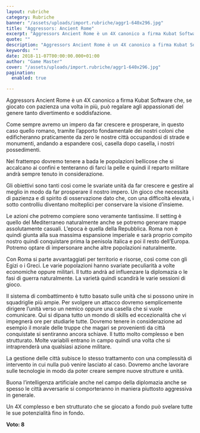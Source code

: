 ```yaml
---
layout: rubriche
category: Rubriche
banner: "/assets/uploads/import.rubriche/aggr1-640x296.jpg"
title: "Aggressors: Ancient Rome"
excerpt: "Aggressors Ancient Rome è un 4X canonico a firma Kubat Software che, se giocato con pazienza una volta in più, può regalare agli appassionati del genere tanto divertimento e soddisfazione. Come sempre avremo un impero da far crescere e prosperare, in questo caso quello romano, tramite l’apporto fondamentale dei nostri coloni che edificheranno praticamente da [&hellip"
quote: ""
description: "Aggressors Ancient Rome è un 4X canonico a firma Kubat Software che, se giocato con pazienza una volta in più, può regalare agli appassionati del genere tanto divertimento e soddisfazione. Come sempre avremo un impero da far crescere e prosperare, in questo caso quello romano, tramite l’apporto fondamentale dei nostri coloni che edificheranno praticamente da [&hellip"
keywords: ""
date: 2018-11-07T00:00:00.000+01:00
author: "Game Master"
cover: "/assets/uploads/import.rubriche/aggr1-640x296.jpg"
pagination:
  enabled: true

---
```


Aggressors Ancient Rome è un 4X canonico a firma Kubat Software che, se giocato con pazienza una volta in più, può regalare agli appassionati del genere tanto divertimento e soddisfazione.

Come sempre avremo un impero da far crescere e prosperare, in questo caso quello romano, tramite l’apporto fondamentale dei nostri coloni che edificheranno praticamente da zero le nostre città occupandosi di strade e monumenti, andando a espandere così, casella dopo casella, i nostri possedimenti.

Nel frattempo dovremo tenere a bada le popolazioni bellicose che si accalcano ai confini e tenteranno di farci la pelle e quindi il reparto militare andrà sempre tenuto in considerazione.

Gli obiettivi sono tanti così come le svariate unità da far crescere e gestire al meglio in modo da far prosperare il nostro impero. Un gioco che necessità di pazienza e di spirito di osservazione dato che, con una difficoltà elevata, i sotto controlliu diventano molteplici per conservare la visione d’insieme.

Le azioni che potremo compiere sono veramente tantissime. Il setting è quello del Mediterraneo naturalmente anche se potremo generare mappe assolutamente casuali. L’epoca è quella della Repubblica. Roma non è quindi giunta alla sua massima espansione imperiale e sarà proprio compito nostro quindi conquistare prima la penisola italica e poi il resto dell’Europa. Potremo optare di impersonare anche altre popolazioni naturalmente.

Con Roma si parte avvantaggiati per territorio e risorse, così come con gli Egizi o i Greci. Le varie popolazioni hanno svariate peculiarità a volte economiche oppure militari. Il tutto andrà ad influenzare la diplomazia o le fasi di guerra naturalmente. La varietà quindi scandirà le varie sessioni di gioco.

Il sistema di combattimento è tutto basato sulle unità che si possono unire in squadriglie più ampie. Per svolgere un attacco dovremo semplicemente dirigere l’unità verso un nemico oppure una casella che si vuole comunicare. Qui si dipana tutto un mondo di skills ed eccezionalità che vi impegnerà ore per studiarle tutte. Dovremo tenere in considerazione ad esempio il morale delle truppe che magari se provenienti da città conquistate si sentiranno ancora schiave. Il tutto molto complesso e ben strutturato. Molte variabili entrano in campo quindi una volta che si intraprenderà una qualsiasi azione militare.

La gestione delle città subisce lo stesso trattamento con una complessità di intervento in cui nulla può venire lasciato al caso. Dovremo anche lavorare sulle tecnologie in modo da poter creare sempre nuove strutture e unità.

Buona l’intelligenza artificiale anche nel campo della diplomazia anche se spesso le città avversarie si comporteranno in maniera piuttosto aggressiva in generale.

Un 4X complesso e ben strutturato che se giocato a fondo può svelare tutte le sue potenzialità fino in fondo.

**Voto: 8**
